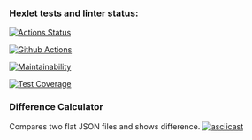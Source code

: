 ### Hexlet tests and linter status:

[![Actions Status](https://github.com/Viktorline/frontend-project-46/workflows/hexlet-check/badge.svg)](https://github.com/Viktorline/frontend-project-46/actions)

[![Github Actions](https://github.com/Viktorline/frontend-project-46/actions/workflows/tests.yml/badge.svg)](https://github.com/Viktorline/frontend-project-46/actions/workflows/tests.yml/badge.svg)

[![Maintainability](https://api.codeclimate.com/v1/badges/2a5f223c1af9a1db0f30/maintainability)](https://codeclimate.com/github/Viktorline/frontend-project-46/maintainability)

[![Test Coverage](https://api.codeclimate.com/v1/badges/2a5f223c1af9a1db0f30/test_coverage)](https://codeclimate.com/github/Viktorline/frontend-project-46/test_coverage)

### Difference Calculator

Compares two flat JSON files and shows difference.
[![asciicast](https://asciinema.org/a/D27mI3dcZSuBhCjnEznROBBJJ.svg)](https://asciinema.org/a/D27mI3dcZSuBhCjnEznROBBJJ)
